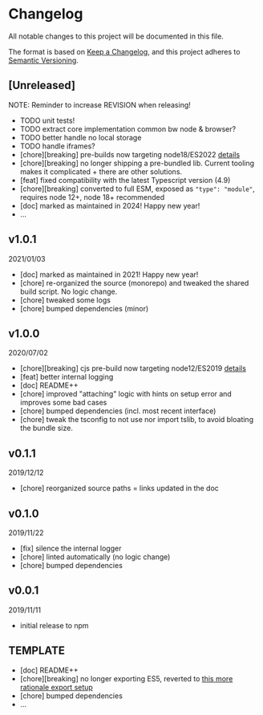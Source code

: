 # Changelog

All notable changes to this project will be documented in this file.

The format is based on [Keep a Changelog](https://keepachangelog.com/en/1.0.0/),
and this project adheres to [Semantic Versioning](https://semver.org/spec/v2.0.0.html).

## [Unreleased]
NOTE: Reminder to increase REVISION when releasing!
* TODO unit tests!
* TODO extract core implementation common bw node & browser?
* TODO better handle no local storage
* TODO handle iframes?
* [chore][breaking] pre-builds now targeting node18/ES2022 [details](../../0-CONTRIBUTING/06-conventions--js--modules_and_transpilation.md)
* [chore][breaking] no longer shipping a pre-bundled lib. Current tooling makes it complicated + there are other solutions.
* [feat] fixed compatibility with the latest Typescript version (4.9)
* [chore][breaking] converted to full ESM, exposed as `"type": "module"`, requires node 12+, node 18+ recommended
* [doc] marked as maintained in 2024! Happy new year!
* ...

## v1.0.1
2021/01/03
* [doc] marked as maintained in 2021! Happy new year!
* [chore] re-organized the source (monorepo) and tweaked the shared build script. No logic change.
* [chore] tweaked some logs
* [chore] bumped dependencies (minor)

## v1.0.0
2020/07/02
* [chore][breaking] cjs pre-build now targeting node12/ES2019 [details](../../CONTRIBUTING/module-exports.md)
* [feat] better internal logging
* [doc] README++
* [chore] improved "attaching" logic with hints on setup error and improves some bad cases
* [chore] bumped dependencies (incl. most recent interface)
* [chore] tweak the tsconfig to not use nor import tslib, to avoid bloating the bundle size.

## v0.1.1
2019/12/12
* [chore] reorganized source paths = links updated in the doc

## v0.1.0
2019/11/22
* [fix] silence the internal logger
* [chore] linted automatically (no logic change)
* [chore] bumped dependencies

## v0.0.1
2019/11/11
* initial release to npm

## TEMPLATE
* [doc] README++
* [chore][breaking] no longer exporting ES5, reverted to [this more rationale export setup](../../CONTRIBUTING/module-exports.md)
* [chore] bumped dependencies
* ...
